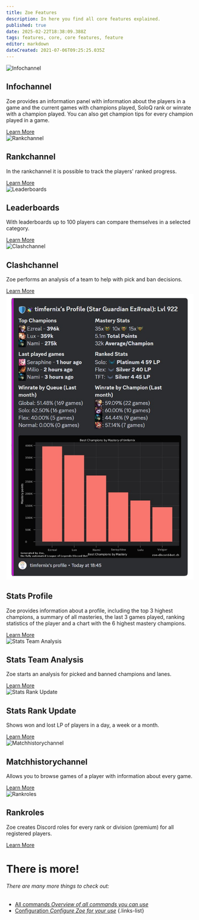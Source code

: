 ```yaml
---
title: Zoe Features
description: In here you find all core features explained.
published: true
date: 2025-02-22T18:38:09.388Z
tags: features, core, core features, feature
editor: markdown
dateCreated: 2021-07-06T09:25:25.035Z
---
```


<div class="container">
  <div class="features-grid">
    <div class="feature">
      <img src="/img/features/infopanel.jpg" alt="Infochannel"/>
      <h2><i class="mdi mdi-information-outline"></i> Infochannel</h2>
      <p>Zoe provides an information panel with information about the players in a game and the current games with
        champions played, SoloQ rank or winrate with a champion played. You can also get champion tips for every
        champion played in a game.</p>
      <a href="/en/features/infochannel">Learn More</a>
    </div>
    <div class="feature">
      <img src="/img/features/rankchannel_msg.png" alt="Rankchannel"/>
      <h2><i class="mdi mdi-trophy-outline"></i> Rankchannel</h2>
      <p>In the rankchannel it is possible to track the players' ranked progress.</p>
      <a href="/en/features/rankchannel">Learn More</a>
    </div>
    <div class="feature">
      <img src="/en_/en_leaderboard_championmasterypoints.png" alt="Leaderboards"/>
      <h2><i class="mdi mdi-dice-d10-outline"></i> Leaderboards</h2>
      <p>With leaderboards up to 100 players can compare themselves in a selected category.</p>
      <a href="/en/features/leaderboards">Learn More</a>
    </div>
    <div class="feature">
      <img src="/en_/en_clashchannel_active.png" alt="Clashchannel"/>
      <h2><i class="mdi mdi-tournament"></i> Clashchannel</h2>
      <p>Zoe performs an analysis of a team to help with pick and ban decisions.</p>
      <a href="/en/features/clashchannel">Learn More</a>
    </div>
    <div class="feature">
      <img src="/img/commands/stats_profile.png" alt="Stats Profile"/>
      <h2><i class="mdi mdi-card-account-details-outline"></i> Stats Profile</h2>
      <p>Zoe provides information about a profile, including the top 3 highest champions, a summary of all masteries,
        the last 3 games played, ranking statistics of the player and a chart with the 6 highest mastery champions.</p>
      <a href="/en/commands/stats/profile">Learn More</a>
    </div>
    <div class="feature">
      <img src="/en_/en_stats_teamanalysis_picks.png" alt="Stats Team Analysis"/>
      <h2><i class="mdi mdi-account-group-outline"></i> Stats Team Analysis</h2>
      <p>Zoe starts an analysis for picked and banned champions and lanes.</p>
      <a href="/en/commands/stats/teamanalysis">Learn More</a>
    </div>
    <div class="feature">
      <img src="/en_/en_stats_rankupdate.png" alt="Stats Rank Update"/>
      <h2><i class="mdi mdi-chart-timeline-variant-shimmer"></i> Stats Rank Update</h2>
      <p>Shows won and lost LP of players in a day, a week or a month.</p>
      <a href="/en/commands/stats/rankupdate">Learn More</a>
    </div>
    <div class="feature">
      <img src="/en_/en_matchhistorychannel_message_extended.png" alt="Matchhistorychannel"/>
      <h2><i class="mdi mdi-history"></i> Matchhistorychannel</h2>
      <p>Allows you to browse games of a player with information about every game.</p>
      <a href="/en/features/matchhistorychannel">Learn More</a>
    </div>
    <div class="feature">
      <img src="/improved_rankroles_5.png"  alt="Rankroles"/>
      <h2><i class="mdi mdi-account-outline"></i> Rankroles</h2>
      <p>Zoe creates Discord roles for every rank or division (premium) for all registered players.</p>
      <a href="/en/features/rankroles">Learn More</a>
    </div>
  </div>
</div>

# There is more! 
###### There are many more things to check out: 
- [<i class="mdi mdi-message-outline"></i> All commands *Overview of all commands you can use*](/en/commands)
- [<i class="mdi mdi-cog-outline"></i> Configuration *Configure Zoe for your use*](/en/Zoe-Configuration)
{.links-list}
